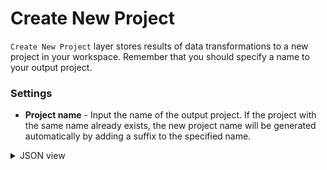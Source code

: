 # Create New Project

`Create New Project` layer stores results of data transformations to a new project in your workspace. Remember that you should specify a name to your output project.

### Settings

- **Project name** - Input the name of the output project. If the project with the same name already exists, the new project name will be generated automatically by adding a suffix to the specified name.

<details>
  <summary>JSON view</summary>

```json
{
  "action": "supervisely",
  "src": ["$images_project_1"],
  "dst": "result project",
  "settings": {}
}
```

</details>
